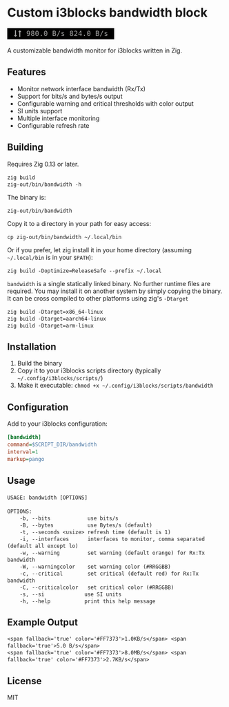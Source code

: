 # Custom i3blocks bandwidth block

![demo](.demo.gif)

A customizable bandwidth monitor for i3blocks written in Zig.

## Features

- Monitor network interface bandwidth (Rx/Tx)
- Support for bits/s and bytes/s output
- Configurable warning and critical thresholds with color output
- SI units support
- Multiple interface monitoring
- Configurable refresh rate

## Building

Requires Zig 0.13 or later.

```shell
zig build
zig-out/bin/bandwidth -h
```

The binary is:

```shell
zig-out/bin/bandwidth
```

Copy it to a directory in your path for easy access:

```shell
cp zig-out/bin/bandwidth ~/.local/bin
```

Or if you prefer, let zig install it in your home directory (assuming `~/.local/bin` is in your `$PATH`):

```shell
zig build -Doptimize=ReleaseSafe --prefix ~/.local
```

`bandwidth` is a single statically linked binary. No further runtime files are required.
You may install it on another system by simply copying the binary.
It can be cross compiled to other platforms using zig's `-Dtarget`

```shell
zig build -Dtarget=x86_64-linux
zig build -Dtarget=aarch64-linux
zig build -Dtarget=arm-linux
```

## Installation

1. Build the binary
2. Copy it to your i3blocks scripts directory (typically `~/.config/i3blocks/scripts/`)
3. Make it executable: `chmod +x ~/.config/i3blocks/scripts/bandwidth`

## Configuration

Add to your i3blocks configuration:

```ini
[bandwidth]
command=$SCRIPT_DIR/bandwidth
interval=1
markup=pango
```

## Usage

```
USAGE: bandwidth [OPTIONS]

OPTIONS:
    -b, --bits            use bits/s
    -B, --bytes           use Bytes/s (default)
    -t, --seconds <usize> refresh time (default is 1)
    -i, --interfaces      interfaces to monitor, comma separated (default all except lo)
    -w, --warning         set warning (default orange) for Rx:Tx bandwidth
    -W, --warningcolor    set warning color (#RRGGBB)
    -c, --critical        set critical (default red) for Rx:Tx bandwidth
    -C, --criticalcolor   set critical color (#RRGGBB)
    -s, --si             use SI units
    -h, --help           print this help message
```

## Example Output

```
<span fallback='true' color='#FF7373'>1.0KB/s</span> <span fallback='true'>5.0 B/s</span>
<span fallback='true' color='#FF7373'>8.0MB/s</span> <span fallback='true' color='#FF7373'>2.7KB/s</span>
```

## License

MIT
